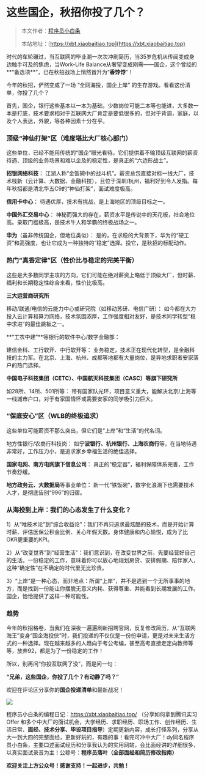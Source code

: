 # 这些国企，秋招你投了几个？

> 本文作者：[程序员小白条](https://github.com/luoye6)
>
> 本站地址：[https://xbt.xiaobaitiao.top](https://xbt.xiaobaitiao.top)

时代的车轮碾过，当互联网的毕业潮一次次冲刷简历，当35岁危机从传闻变成身边触手可及的焦虑，当Work-Life Balance从奢望变成刚需——国企，这个曾经的**“备选项**”，已在秋招战场上悄然晋升为“**香饽饽**”！

今年的秋招，俨然变成了一场 “全网海投，国企上岸” 的生存游戏。看看这份清单，你投了几个？

首先，国企，银行这些基本以一本为基础，少数岗位可能二本等也能进，大多数一本是打底，技术要求相对于互联网大厂肯定是要低很多的，但对于背调，家庭，以及个人表达，外貌，等各种因素十分在乎。

### 顶级“神仙打架”区（难度堪比大厂核心部门）

这些单位，已经不能用传统的“国企”眼光看待。它们提供着不输顶级互联网的薪资待遇、顶级的业务场景和难以企及的稳定性，是真正的“六边形战士”。

**招银网络科技**： 江湖人称“金饭碗中的战斗机”。薪资总包直接对标一线大厂，技术栈新（云计算、大数据、金融科技），且位于深圳/杭州，福利好到令人发指。每年秋招都是清北华五C9的“神仙打架”，面试难度极高。

**信用卡中心**： 待遇优厚，技术有挑战，是上海地区的顶级目标之一。

**中国外汇交易中心**： 神秘而强大的存在，薪资水平是传说中的天花板，社会地位高。录取门槛极高，是技术牛人和学霸的终极战场之一。

**华为**（虽非传统国企，但地位类似）： 是的，在求稳的大背景下，华为的“硬工资”和高强度，也让它成为一种独特的“稳定”选择。投它，是秋招的标配动作。

### 热门“真香定律”区（性价比与稳定的完美平衡）

这些是大多数同学主攻的方向，它们可能在绝对薪资上略低于顶级大厂，但时薪、福利和长期稳定性综合来看，性价比极高。

**三大运营商研究所**

移动/联通/电信的云能力中心或研究院（如移动苏研、电信广研）： 如今都在大力投入云计算和算力网络，技术氛围浓厚，工作强度相对友好，是技术同学转型“稳中求进”的最佳跳板之一。

**“工农中建”**等银行的软件中心/数字金融部：

建信金科、工行软开、中行软开等： 业务稳定，技术正在现代化转型，是金融科技的主力军。在北京、上海、杭州、成都等地都有大量岗位，是异地求职者安家落户的热门选择。

**中国电子科技集团（CETC）、中国航天科技集团（CASC）等旗下研究所**

如28所、14所、501所等： 带有国家队光环，项目意义重大，能解决北京/上海等一线城市户口，对于有家国情怀或需要安家的同学吸引力巨大。

### “保底安心”区（WLB的终极追求）

这些单位可能薪资不那么突出，但它们是“上岸”和“生活”的代名词。

地方性银行/农商行科技岗： 如**宁波银行、杭州银行、上海农商行**等，在当地待遇非常好，工作压力小，是追求家乡幸福生活的绝佳选择。

**国家电网、南方电网旗下信息公司**： 真正的“稳定器”，福利保障体系完善，工作节奏舒缓。

**地方政务云、大数据局**等事业单位： 新一代“铁饭碗”，数字化浪潮下也需要技术人才，是彻底告别“996”的归宿。

###  从海投到上岸：我们的心态发生了什么变化？

1）从“唯技术论”到“综合收益论”：我们不再只追求最炫酷的技术，而是开始计算时薪、评估医保公积金比例、关心年假天数。身体健康和内心愉悦，成为了比OKR更重要的KPI。

2）从“改变世界”到“经营生活”：我们意识到，在改变世界之前，先要经营好自己的生活。一份稳定的工作，意味着你可以放心地规划房贷、安排假期、陪伴家人，这种“确定性”在不确定的时代里无比珍贵。

3）“上岸”是一种心态，而非地点：所谓“上岸”，并不是逃到一个无所事事的地方，而是找到一份能让你摆脱无意义内耗、获得尊重、并能看到长期发展的工作。国企，恰恰提供了这样一种可能性。

### 趋势

今年的秋招格卷，当我们在深夜一遍遍刷新招聘官网，反复修改简历，从“互联网海王”变身“国企海投侠”时，我们投递的不仅仅是一份份申请，更是对未来生活方式的一种选择。现在越来越多的人趋向于考公考编，甚至高考直接走定向教师等等，放弃92，都是为了一份稳定的工作！

所以，别再问“你投互联网了没”，而是问一句：

**“兄弟，这些国企，你投了几个？有动静了吗？”**

欢迎在评论区分享你的**国企投递清单**和最新战况！



![](https://pic.yupi.icu/5563/202509221959624.png)

程序员小白条的编程日记：https://xbt.xiaobaitiao.top/ （分享如何拿到腾讯实习 Offer 和多个中大厂的面试机会，大学经历、求职经历、职场工作、创作经历、生活日常、**面经、技术分享、毕设项目指导**）定期更新内容，成长打怪系列，分享从大一到大四的完整面经，更新好玩的，有趣的事！看完可冲中大厂！dy同名程序员小白条，主要口述面试经历和分享我认为的实用网站，会比面经讲的详细很多，以真实面试录音为主！公粽号：**程序员落叶（全部面经和简历修改指南）**

**欢迎关注上方公众号！感谢支持！一起进步，共勉！**

